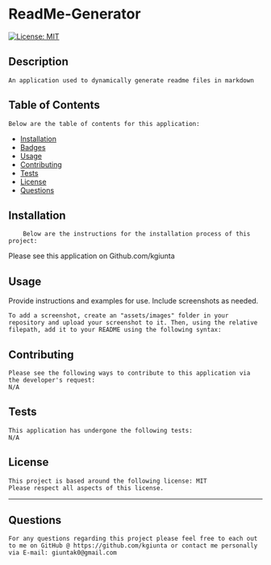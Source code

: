 # ReadMe-Generator

[![License: MIT](https://img.shields.io/badge/License-MIT-yellow.svg)](https://opensource.org/licenses/MIT)

## Description

    An application used to dynamically generate readme files in markdown

## Table of Contents

    Below are the table of contents for this application:

- [Installation](#installation)
- [Badges](#badges)
- [Usage](#usage)
- [Contributing](#contributing)
- [Tests](#tests)
- [License](#license)
- [Questions](#questions)

## Installation

        Below are the instructions for the installation process of this project:

Please see this application on Github.com/kgiunta

## Usage

Provide instructions and examples for use. Include screenshots as needed.

    To add a screenshot, create an "assets/images" folder in your repository and upload your screenshot to it. Then, using the relative filepath, add it to your README using the following syntax:

## Contributing

    Please see the following ways to contribute to this application via the developer's request:
    N/A

## Tests

    This application has undergone the following tests:
    N/A

## License

    This project is based around the following license: MIT
    Please respect all aspects of this license.

---

## Questions

    For any questions regarding this project please feel free to each out to me on GitHub @ https://github.com/kgiunta or contact me personally via E-mail: giuntak0@gmail.com
